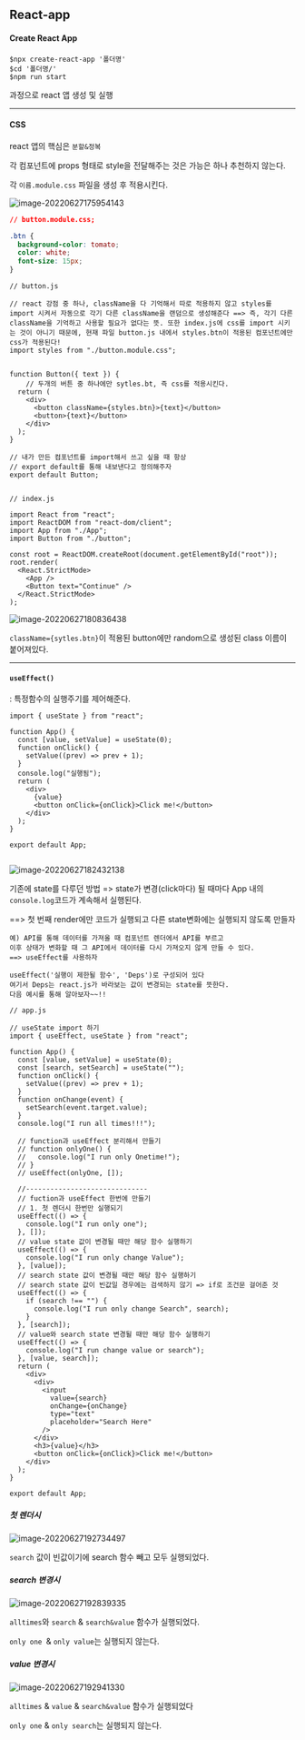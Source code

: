 ## React-app



#### Create React App

```shell
$npx create-react-app '폴더명'
$cd '폴더명/'
$npm run start
```

과정으로 react 앱 생성 및 실행

---

#### CSS

react 앱의 핵심은 `분할&정복`

각 컴포넌트에 props 형태로 style을 전달해주는 것은 가능은 하나 추천하지 않는다.

각 `이름.module.css` 파일을 생성 후 적용시킨다.

![image-20220627175954143](README.assets/image-20220627175954143-16563203949071.png)

```css
// button.module.css;

.btn {
  background-color: tomato;
  color: white;
  font-size: 15px;
}

```

```react
// button.js

// react 강점 중 하나, className을 다 기억해서 따로 적용하지 않고 styles를 import 시켜서 자동으로 각기 다른 className을 랜덤으로 생성해준다 ==> 즉, 각기 다른 className을 기억하고 사용할 필요가 없다는 뜻. 또한 index.js에 css를 import 시키는 것이 아니기 때문에, 현재 파일 button.js 내에서 styles.btn이 적용된 컴포넌트에만 css가 적용된다!
import styles from "./button.module.css";


function Button({ text }) {
    // 두개의 버튼 중 하나에만 sytles.bt, 즉 css를 적용시킨다.
  return (
    <div>
      <button className={styles.btn}>{text}</button>
      <button>{text}</button>
    </div>
  );
}

// 내가 만든 컴포넌트를 import해서 쓰고 싶을 때 항상
// export default를 통해 내보낸다고 정의해주자
export default Button;


```

```react
// index.js

import React from "react";
import ReactDOM from "react-dom/client";
import App from "./App";
import Button from "./button";

const root = ReactDOM.createRoot(document.getElementById("root"));
root.render(
  <React.StrictMode>
    <App />
    <Button text="Continue" />
  </React.StrictMode>
);

```

![image-20220627180836438](README.assets/image-20220627180836438.png)

`className={sytles.btn}`이 적용된 button에만 random으로 생성된 class 이름이 붙어져있다.



---

#### `useEffect()`

: 특정함수의 실행주기를 제어해준다.

```react
import { useState } from "react";

function App() {
  const [value, setValue] = useState(0);
  function onClick() {
    setValue((prev) => prev + 1);
  }
  console.log("실행됨");
  return (
    <div>
      {value}
      <button onClick={onClick}>Click me!</button>
    </div>
  );
}

export default App;


```

![image-20220627182432138](README.assets/image-20220627182432138.png)

기존에 state를 다루던 방법 => state가 변경(click마다) 될 때마다 App 내의 `console.log`코드가 계속해서 실행된다.

==> 첫 번째 render에만 코드가 실행되고 다른 state변화에는 실행되지 않도록 만들자

```
예) API를 통해 데이터를 가져올 때 컴포넌트 렌더에서 API를 부르고
이후 상태가 변화할 때 그 API에서 데이터를 다시 가져오지 않게 만들 수 있다.
==> useEffect를 사용하자
```

```
useEffect('실행이 제한될 함수', 'Deps')로 구성되어 있다
여기서 Deps는 react.js가 바라보는 값이 변경되는 state를 뜻한다.
다음 예시를 통해 알아보자~~!!
```

```react
// app.js

// useState import 하기
import { useEffect, useState } from "react";

function App() {
  const [value, setValue] = useState(0);
  const [search, setSearch] = useState("");
  function onClick() {
    setValue((prev) => prev + 1);
  }
  function onChange(event) {
    setSearch(event.target.value);
  }
  console.log("I run all times!!!");

  // function과 useEffect 분리해서 만들기
  // function onlyOne() {
  //   console.log("I run only Onetime!");
  // }
  // useEffect(onlyOne, []);

  //------------------------------
  // fuction과 useEffect 한번에 만들기
  // 1. 첫 렌더시 한번만 실행되기
  useEffect(() => {
    console.log("I run only one");
  }, []);
  // value state 값이 변경될 때만 해당 함수 실행하기
  useEffect(() => {
    console.log("I run only change Value");
  }, [value]);
  // search state 값이 변경될 때만 해당 함수 실행하기
  // search state 값이 빈값일 경우에는 검색하지 않기 => if로 조건문 걸어준 것
  useEffect(() => {
    if (search !== "") {
      console.log("I run only change Search", search);
    }
  }, [search]);
  // value와 search state 변경될 때만 해당 함수 실행하기
  useEffect(() => {
    console.log("I run change value or search");
  }, [value, search]);
  return (
    <div>
      <div>
        <input
          value={search}
          onChange={onChange}
          type="text"
          placeholder="Search Here"
        />
      </div>
      <h3>{value}</h3>
      <button onClick={onClick}>Click me!</button>
    </div>
  );
}

export default App;

```

##### 첫 렌더시

![image-20220627192734497](README.assets/image-20220627192734497.png)

`search` 값이 빈값이기에 search 함수 빼고 모두 실행되었다.



##### search 변경시

![image-20220627192839335](README.assets/image-20220627192839335.png)

`alltimes`와 `search` & `search&value` 함수가 실행되었다.

`only one `& `only value`는 실행되지 않는다.



##### value 변경시

![image-20220627192941330](README.assets/image-20220627192941330.png)

`alltimes` & `value` & `search&value` 함수가 실행되었다

`only one` & `only search`는 실행되지 않는다.